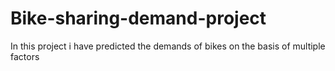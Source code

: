 # Bike-sharing-demand-project
In this project i have predicted the demands of bikes on the basis of multiple factors 
